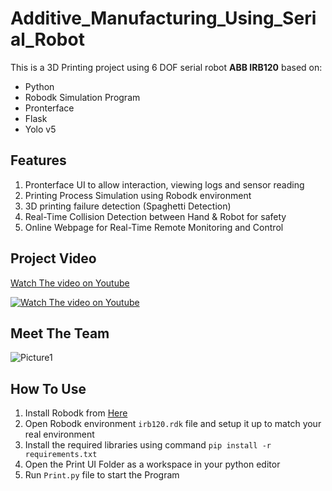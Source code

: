 # Additive_Manufacturing_Using_Serial_Robot
This is a 3D Printing project using 6 DOF serial robot **ABB IRB120** based on:
- Python
- Robodk Simulation Program
- Pronterface 
- Flask 
- Yolo v5



## Features
1. Pronterface UI to allow interaction, viewing logs and sensor reading
2. Printing Process Simulation using Robodk environment
3. 3D printing failure detection (Spaghetti Detection)
4. Real-Time Collision Detection between Hand & Robot for safety
5. Online Webpage for Real-Time Remote Monitoring and Control



## Project Video 
[Watch The video on Youtube](https://youtu.be/_tG_Xn9Keio)


[![Watch The video on Youtube](https://user-images.githubusercontent.com/63561949/176980942-0f3024e0-333e-485e-a077-0c5f80ac4584.png)](https://youtu.be/_tG_Xn9Keio)


## Meet The Team
![Picture1](https://user-images.githubusercontent.com/63561949/176978481-776ff909-ff31-44c9-96b6-869b1606b3a5.png)

## How To Use 
1. Install Robodk from [Here](https://robodk.com/download)
2. Open Robodk environment `irb120.rdk` file and setup it up to match your real environment
3. Install the required libraries using command  `pip install -r requirements.txt` 
4. Open the Print UI Folder as a workspace in your python editor
5. Run `Print.py` file to start the Program 


